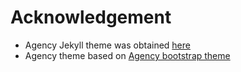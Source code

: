 # Acknowledgement
- Agency Jekyll theme was obtained [here](http://jekyllthemes.org/themes/agency/)
- Agency theme based on [Agency bootstrap theme ](https://startbootstrap.com/template-overviews/agency/)
